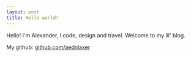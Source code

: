 ```yaml
---
layout: post
title: Hello world!
---
```


Hello! I'm Alexander, I code, design and travel. Welcome to my lil' blog.

My github: [github.com/aednlaxer](http://github.com/aednlaxer)

